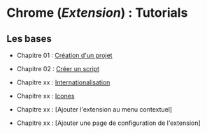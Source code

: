 # Chrome (_Extension_) : Tutorials

## Les bases

- Chapitre 01 : [Création d'un projet](https://github.com/OSW3-Campus/Chrome-Extension-tutorials/tree/chapter-01)
- Chapitre 02 : [Créer un script](https://github.com/OSW3-Campus/Chrome-Extension-tutorials/tree/chapter-02)
- Chapitre xx : [Internationalisation](https://github.com/OSW3-Campus/Chrome-Extension-tutorials/tree/i18n)
- Chapitre xx : [Icones](https://github.com/OSW3-Campus/Chrome-Extension-tutorials/tree/icons)


- Chapitre xx : [Ajouter l'extension au menu contextuel]
- Chapitre xx : [Ajouter une page de configuration de l'extension]